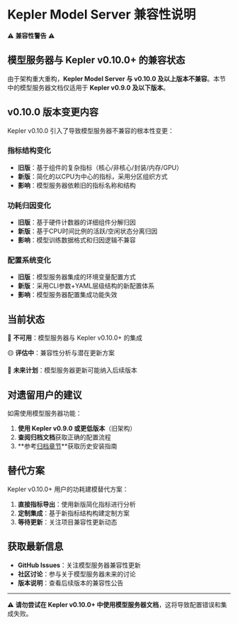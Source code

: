 # Kepler Model Server 兼容性说明

⚠️ **兼容性警告** ⚠️

## 模型服务器与 Kepler v0.10.0+ 的兼容状态

由于架构重大重构，**Kepler Model Server 与 v0.10.0 及以上版本不兼容**。本节中的模型服务器文档仅适用于 **Kepler v0.9.0 及以下版本**。

## v0.10.0 版本变更内容

Kepler v0.10.0 引入了导致模型服务器不兼容的根本性变更：

### 指标结构变化

- **旧版**：基于组件的复杂指标（核心/非核心/封装/内存/GPU）
- **新版**：简化的以CPU为中心的指标，采用分区组织方式
- **影响**：模型服务器依赖旧的指标名称和结构

### 功耗归因变化

- **旧版**：基于硬件计数器的详细组件分解归因
- **新版**：基于CPU时间比例的活跃/空闲状态分离归因
- **影响**：模型训练数据格式和归因逻辑不兼容

### 配置系统变化

- **旧版**：模型服务器集成的环境变量配置方式
- **新版**：采用CLI参数+YAML层级结构的新配置体系
- **影响**：模型服务器配置集成功能失效

## 当前状态

🔴 **不可用**：模型服务器与 Kepler v0.10.0+ 的集成

🟡 **评估中**：兼容性分析与潜在更新方案

🔵 **未来计划**：模型服务器更新可能纳入后续版本

## 对遗留用户的建议

如需使用模型服务器功能：

1. **使用 Kepler v0.9.0 或更低版本**（旧架构）
2. **查阅归档文档**获取正确的配置流程
3. **参考[归档章节](archive/README.md)**获取历史安装指南

## 替代方案

Kepler v0.10.0+ 用户的功耗建模替代方案：

1. **直接指标导出**：使用新版简化指标进行分析
2. **定制集成**：基于新指标结构构建定制方案
3. **等待更新**：关注项目兼容性更新动态

## 获取最新信息

- **GitHub Issues**：关注模型服务器兼容性更新
- **社区讨论**：参与关于模型服务器未来的讨论
- **版本说明**：查看后续版本的兼容性公告

---

⚠️ **请勿尝试在 Kepler v0.10.0+ 中使用模型服务器文档**，这将导致配置错误和集成失败。